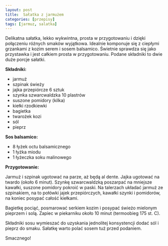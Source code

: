 ```yaml
---
layout: post
title:  Sałatka z jarmużem
categories: [przepisy]
tags: [jarmuz, salatka]
---
```

Delikatna sałatka, lekko wykwintna, prosta w przygotowaniu i dzięki połączeniu różnych smaków wyjątkowa. Idealnie komponuje się z ciepłymi grzankami z kozim serem i sosem balsamico. Świetnie sprawdza się jako przystawka i jest całkiem prosta w przygotowaniu. Podane składniki to dwie duże porcje sałatki.

**Składniki:**
* jarmuż
* szpinak świeży
* jajka przepiórcze 6 sztuk
* szynka szwarcwaldzka 10 plastrów
* suszone pomidory (kilka)
* kiełki rzodkiewki
* bagietka
* twarożek kozi
* sól
* pieprz


**Sos balsamico:**
* 8 łyżek octu balsamicznego
* 1 łyżka miodu
* 1 łyżeczka soku malinowego

**Przygotowanie:**

Jarmuż i szpinak ugotować na parze, aż będą al dente. Jajka ugotować na twardo (około 6 minut). Szynkę szwarcwaldzką poszarpać na mniejsze kawałki, suszone pomidory pokroić w paski. Na talerzach układać jarmuż ze szpinakiem, na to połówki jajek przepiórczych, kawałki szynki i pomidorów, na koniec posypać całość kiełkami.

Bagietkę pociąć, posmarować serkiem kozim i posypać świeżo mielonym pieprzem i solą. Zapiec w piekarniku około 10 minut (termoobieg 175 st. C).

Składniki sosu wymieszać do uzyskania jednolitej konsystencji dodać sól i pieprz do smaku. Sałatkę warto polać sosem tuż przed podaniem.

Smacznego!
    